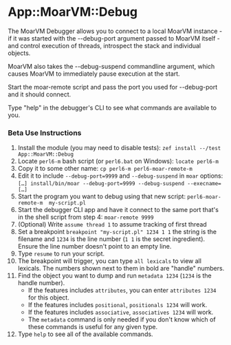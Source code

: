 # App::MoarVM::Debug

The MoarVM Debugger allows you to connect to a local MoarVM instance - if it was started with the --debug-port argument passed to MoarVM itself - and control execution of threads, introspect the stack and individual objects.

MoarVM also takes the --debug-suspend commandline argument, which causes MoarVM to immediately pause execution at the start.

Start the moar-remote script and pass the port you used for --debug-port and it should connect.

Type "help" in the debugger's CLI to see what commands are available to you.


### Beta Use Instructions

1. Install the module (you may need to disable tests):
    `zef install --/test App::MoarVM::Debug`
2. Locate `perl6-m` bash script (or `perl6.bat` on Windows): `locate perl6-m`
3. Copy it to some other name: `cp perl6-m perl6-moar-remote-m`
4. Edit it to include `--debug-port=9999` and `--debug-suspend` in `moar` options:
    `[…] install/bin/moar --debug-port=9999 --debug-suspend --execname=[…]`
5. Start the program you want to debug using that new script:
    `perl6-moar-remote-m  my-script.pl`
6. Start the debugger CLI app and have it connect to the same port that's in the
   shell script from step 4: `moar-remote 9999`
7. (Optional) Write `assume thread 1` to assume tracking of first thread
8. Set a breakpoint `breakpoint "my-script.pl" 1234 1 1`
    the string is the filename and `1234` is the line number (`1 1` is the secret ingredient).
    Ensure the line number doesn't point to an empty line.
9. Type `resume` to run your script.
10. The breakpoint will trigger, you can type `all lexicals` to view all lexicals. The numbers
    shown next to them in bold are "handle" numbers.
11. Find the object you want to dump and run `metadata 1234` (`1234` is the handle number).
    - If the features includes `attributes`, you can enter `attributes 1234` for this object.
    - If the features includes `positional`, `positionals 1234` will work.
    - If the features includes `associative`, `associatives 1234` will work.
    - The `metadata` command is only needed if you don't know which of these commands is useful
      for any given type.
12. Type `help` to see all of the available commands.

